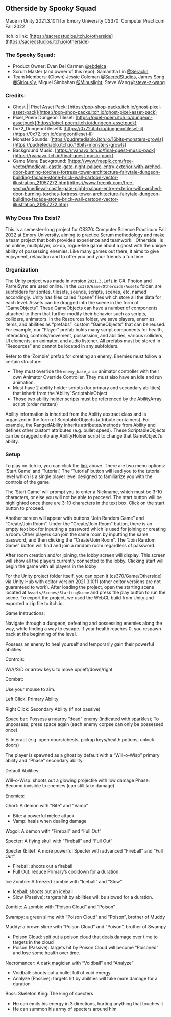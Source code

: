 ## Otherside by Spooky Squad 

Made in Unity 2021.3.10f1 for Emory University CS370: Computer Practicum Fall 2022

Itch.io link: [https://sacredstudios.itch.io/otherside](https://sacredstudios.itch.io/otherside) 


### The Spooky Squad:



* Product Owner: Evan Del Carmen [@ebdelca](https://github.com/ebdelca)
* Scrum Master (and owner of this repo): Samantha Lin [@Seraclin](https://github.com/Seraclin)
* Team Members: (Clown) Jessie Coleman [@SacredStudios](https://github.com/SacredStudios), James Song [@Sirious1y](https://github.com/Sirious1y), Miguel Simbahan [@Minuslight](https://github.com/Minuslight), Steve Wang [@steve-z-wang](https://github.com/steve-z-wang)


### Credits:
* Ghost || Pixel Asset Pack: [https://pop-shop-packs.itch.io/ghost-pixel-asset-pack](https://pop-shop-packs.itch.io/ghost-pixel-asset-pack)
* Pixel_Poem Dungeon Tileset: [https://pixel-poem.itch.io/dungeon-assetpuck](https://pixel-poem.itch.io/dungeon-assetpuck)
* 0x72_DungeonTilesetII: [https://0x72.itch.io/dungeontileset-ii](https://0x72.itch.io/dungeontileset-ii)
* Monster Sounds: [https://pudretediablo.itch.io/16bits-monsters-growls](https://pudretediablo.itch.io/16bits-monsters-growls) 
* Background Music: [https://ryanavx.itch.io/final-quest-music-pack](https://ryanavx.itch.io/final-quest-music-pack) 
* Game Menu Background: [https://www.freepik.com/free-vector/medieval-castle-gate-night-palace-entry-exterior-with-arched-door-burning-torches-fortress-tower-architecture-fairytale-dungeon-building-facade-stone-brick-wall-cartoon-vector-illustration_21957272.htm](https://www.freepik.com/free-vector/medieval-castle-gate-night-palace-entry-exterior-with-arched-door-burning-torches-fortress-tower-architecture-fairytale-dungeon-building-facade-stone-brick-wall-cartoon-vector-illustration_21957272.htm) 


### Why Does This Exist?

This is a semester-long project for CS370: Computer Science Practicum Fall 2022 at Emory University, aiming to practice Scrum methodology and make a team project that both provides experience and teamwork. _Otherside _is an online, multiplayer, co-op, rogue-like game about a ghost with the unique ability of possessing enemies. Like many games out there, it aims to give enjoyment, relaxation and to offer you and your friends a fun time.


### Organization

The Unity project was made in version `2021.3.10f1` in C#. Photon and ParrelSync are used online. In the `cs370/Game/Otherside/Assets` folder, are subfolders for sprites, tilesets, sounds, scripts, scenes, etc. named accordingly. Unity has files called “scene” files which store all the data for each level. Assets can be dragged into the scene in the form of “GameObjects”. These GameObjects can have a number of components attached to them that further modify their behavior such as scripts, colliders, animators. In the Resources folder, we save players, enemies, items, and abilities as “prefabs”: custom “GameObjects” that can be reused. For example, our “Player” prefab holds many script components for health, interacting, controls/movement, possession, and abilities, various colliders, UI elements, an animator, and audio listener. All prefabs must be stored in “Resources” and cannot be located in any subfolders. 

Refer to the ‘Zombie’ prefab for creating an enemy. Enemies must follow a certain structure: 



* They must override the `enemy_base_anim` animator controller with their own Animator Override Controller. They must also have an idle and run animation.
* Must have 2 ability holder scripts (for primary and secondary abilities) that inherit from the ‘Ability’ ScriptableObject
* Those two ability holder scripts must be referenced by the AbilityArray script (order matters)

Ability information is inherited from the Ability abstract class and is organized in the form of ScriptableObjects (attribute containers). For example, the RangedAbility inherits attributes/methods from Ability and defines other custom attributes (e.g. bullet speed). These ScriptableObjects can be dragged onto any AbilityHolder script to change that GameObject’s ability.


### Setup

To play on itch.io, you can click the [link](https://sacredstudios.itch.io/otherside) above. There are two menu options: ‘Start Game’ and ‘Tutorial’. The ‘Tutorial’ button will lead you to the tutorial level which is a single player level designed to familiarize you with the controls of the game. 

The ‘Start Game’ will prompt you to enter a Nickname, which must be 3-10 characters, or else you will not be able to proceed. The start button will be highlighted once there are 3-10 characters in the text box. Click on the start button to proceed. 

Another screen will appear with buttons “Join Random Game” and “Create/Join Room”. Under the “Create/Join Room” button, there is an empty text box for inputting a password which is used for joining or creating a room. Other players can join the same room by inputting the same password, and then clicking the “Create/Join Room”. The “Join Random Game” button will find and join a random room regardless of password. 

After room creation and/or joining, the lobby screen will display. This screen will show all the players currently connected to the lobby. Clicking start will begin the game with all players in the lobby

For the Unity project folder itself, you can open it (cs370/Game/Otherside) via Unity Hub with editor version 2021.3.10f1 (other editor versions are not guaranteed to work). After loading the project, open the starting scene located at `Assets/Scenes/StartingScene` and press the play button to run the scene. To export the project, we used the WebGL build from Unity and exported a zip file to itch.io.



Game Instructions:

Navigate through a dungeon, defeating and possessing enemies along the way, while finding a way to escape. If your health reaches 0, you respawn back at the beginning of the level. 

Possess an enemy to heal yourself and temporarily gain their powerful abilities. 

Controls: 

W/A/S/D or arrow keys: to move up/left/down/right

Combat:

Use your mouse to aim.

Left Click: Primary Ability

Right Click: Secondary Ability (if not passive)

Space bar: Possess a nearby “dead” enemy (indicated with sparkles); To unpossess, press space again (each enemy corpse can only be possessed once)

E: Interact (e.g. open doors/chests, pickup keys/health potions, unlock doors)

The player is spawned as a ghost by default with a “Will-o-Wisp” primary ability and “Phase” secondary ability. 

Default Abilities:

Will-o-Wisp: shoots out a glowing projectile with low damage
Phase: Become invisible to enemies (can still take damage)

Enemies:

Chort: A demon with “Bite” and “Vamp”
* Bite: a powerful melee attack
* Vamp: heals when dealing damage

Wogol: A demon with “Fireball” and “Full Out”

Specter: A flying skull with “Fireball” and “Full Out”

Specter (Elite): A more powerful Specter with advanced “Fireball” and “Full Out”
* Fireball: shoots out a fireball
* Full Out: reduce Primary’s cooldown for a duration

Ice Zombie: A freezed zombie with “Iceball” and “Slow”
* Iceball: shoots out an iceball
* Slow (Passive): targets hit by abilities will be slowed for a duration. 

Zombie: A zombie with “Poison Cloud” and “Poison”

Swampy: a green slime with “Poison Cloud” and “Poison”, brother of Muddy

Muddy: a brown slime with “Poison Cloud” and “Poison”, brother of Swampy
* Poison Cloud: spit out a poison cloud that deals damage over time to targets in the cloud
* Poison (Passive): targets hit by Poison Cloud will become “Poisoned” and lose some health over time.

Necromancer: A dark magician with “Voidball” and “Analyze”
* Voidball: shoots out a bullet full of void energy
* Analyze (Passive): targets hit by abilities will take more damage for a duration

Boss:
Skeleton King: The king of specters
* He can emits his energy in 3 directions, hurting anything that touches it
* He can summon his army of specters around him
